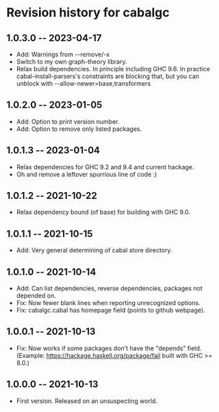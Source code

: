 # Revision history for cabalgc

## 1.0.3.0 -- 2023-04-17

* Add: Warnings from --remove/-x
* Switch to my own graph-theory library.
* Relax build dependencies.
  In principle including GHC 9.6.
  In practice cabal-install-parsers's constraints are blocking that,
  but you can unblock with --allow-newer=base,transformers

## 1.0.2.0 -- 2023-01-05

* Add: Option to print version number.
* Add: Option to remove only listed packages.

## 1.0.1.3 -- 2023-01-04

* Relax dependencies for GHC 9.2 and 9.4 and current hackage.
* Oh and remove a leftover spurrious line of code :)

## 1.0.1.2 -- 2021-10-22

* Relax dependency bound (of base) for building with GHC 9.0.

## 1.0.1.1 -- 2021-10-15

* Add: Very general determining of cabal store directory.

## 1.0.1.0 -- 2021-10-14

* Add: Can list dependencies, reverse dependencies, packages not depended on.
* Fix: Now fewer blank lines when reporting unrecognized options.
* Fix: cabalgc.cabal has homepage field (points to github webpage).

## 1.0.0.1 -- 2021-10-13

* Fix: Now works if some packages don't have the "depends" field.
  (Example: https://hackage.haskell.org/package/fail built with GHC >= 8.0.)

## 1.0.0.0 -- 2021-10-13

* First version. Released on an unsuspecting world.

